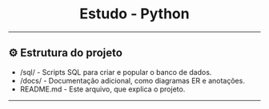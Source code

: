 <h1 align="center">Estudo - Python </h1>


---
## ⚙ Estrutura do projeto

- /sql/ - Scripts SQL para criar e popular o banco de dados.
- /docs/ - Documentação adicional, como diagramas ER e anotações.
- README.md - Este arquivo, que explica o projeto.
---


